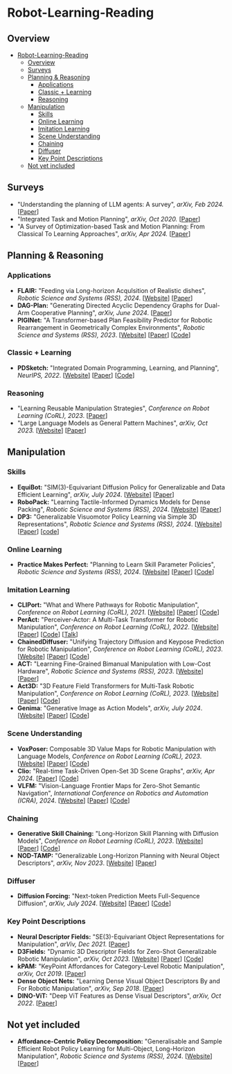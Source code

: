 # Robot-Learning-Reading

## Overview


- [Robot-Learning-Reading](#robot-learning-reading)
  - [Overview](#overview)
  - [Surveys](#surveys)
  - [Planning \& Reasoning](#planning--reasoning)
    - [Applications](#applications)
    - [Classic + Learning](#classic--learning)
    - [Reasoning](#reasoning)
  - [Manipulation](#manipulation)
    - [Skills](#skills)
    - [Online Learning](#online-learning)
    - [Imitation Learning](#imitation-learning)
    - [Scene Understanding](#scene-understanding)
    - [Chaining](#chaining)
    - [Diffuser](#diffuser)
    - [Key Point Descriptions](#key-point-descriptions)
  - [Not yet included](#not-yet-included)

## Surveys
- "Understanding the planning of LLM agents: A survey", *arXiv, Feb 2024.* [[Paper](https://arxiv.org/abs/2402.02716)]
- "Integrated Task and Motion Planning", *arXiv, Oct 2020.* [[Paper](https://arxiv.org/pdf/2010.01083)]
- "A Survey of Optimization-based Task and Motion Planning: From Classical To Learning Approaches", *arXiv, Apr 2024.*  [[Paper](https://arxiv.org/pdf/2404.02817)]
## Planning & Reasoning
### Applications
- **FLAIR:** "Feeding via Long-horizon AcquIsition of Realistic dishes", *Robotic Science and Systems (RSS), 2024*. [[Website](https://flair-robot.github.io/)] [[Paper](https://flair-robot.github.io/assets/flair.pdf)]
- **DAG-Plan:** "Generating Directed Acyclic Dependency Graphs for Dual-Arm Cooperative Planning", *arXiv, June 2024*. [[Paper](https://arxiv.org/pdf/2406.09953)]
- **PIGINet:** "A Transformer-based Plan Feasibility Predictor for Robotic Rearrangement in Geometrically Complex Environments", *Robotic Science and Systems (RSS), 2023*. [[Website](https://piginet.github.io/)] [[Paper](https://arxiv.org/pdf/2211.01576)] [[Code](https://github.com/Learning-and-Intelligent-Systems/kitchen-worlds)]
### Classic + Learning
- **PDSketch:** "Integrated Domain Programming, Learning, and Planning", *NeurIPS, 2022*. [[Website](https://pdsketch.csail.mit.edu/)] [[Paper](https://arxiv.org/pdf/2303.05501)] [[Code](https://github.com/vacancy/PDSketch-Alpha-Release)]
### Reasoning
- "Learning Reusable Manipulation Strategies", *Conference on Robot Learning (CoRL), 2023*.  [[Paper](https://arxiv.org/pdf/2311.03293)]
- "Large Language Models as General Pattern Machines", *arXiv, Oct 2023.* [[Website](https://general-pattern-machines.github.io/)] [[Paper](https://arxiv.org/pdf/2307.04721)]

## Manipulation
### Skills
- **EquiBot:** "SIM(3)-Equivariant Diffusion Policy for Generalizable and Data Efficient Learning", *arXiv, July 2024*. [[Website](https://equi-bot.github.io/)] [[Paper](https://arxiv.org/pdf/2407.01479)]
- **RoboPack:** "Learning Tactile-Informed Dynamics Models for Dense Packing", *Robotic Science and Systems (RSS), 2024*. [[Website](https://robo-pack.github.io/)] [[Paper](https://arxiv.org/pdf/2407.01418)]
- **DP3:** "Generalizable Visuomotor Policy Learning via Simple 3D Representations", *Robotic Science and Systems (RSS), 2024*. [[Website](https://3d-diffusion-policy.github.io/)] [[Paper](https://arxiv.org/pdf/2403.03954)] [[code](https://github.com/YanjieZe/3D-Diffusion-Policy)]
### Online Learning
- **Practice Makes Perfect:** "Planning to Learn Skill Parameter Policies", *Robotic Science and Systems (RSS), 2024*. [[Website](https://ees.csail.mit.edu/)] [[Paper](https://arxiv.org/pdf/2402.15025)] [[Code](https://github.com/bdaiinstitute/predicators/releases/tag/planning-to-practice-ees)]
### Imitation Learning
- **CLIPort:** "What and Where Pathways for Robotic Manipulation", *Conference on Robot Learning (CoRL), 2021*. [[Website](https://cliport.github.io/)] [[Paper](https://arxiv.org/pdf/2109.12098)] [[Code](https://github.com/cliport/cliport)]
- **PerAct:** "Perceiver-Actor: A Multi-Task Transformer for Robotic Manipulation", *Conference on Robot Learning (CoRL), 2022*. [[Website](https://peract.github.io/)] [[Paper](https://peract.github.io/paper/peract_corl2022.pdf)] [[Code](https://github.com/peract/peract)] [[Talk](https://www.youtube.com/watch?v=QcuXwmQgurE&t=3290s)]
- **ChainedDiffuser:** "Unifying Trajectory Diffusion and Keypose Prediction for Robotic Manipulation", *Conference on Robot Learning (CoRL), 2023*. [[Website](https://chained-diffuser.github.io/)] [[Paper](https://openreview.net/pdf?id=W0zgY2mBTA8)] [[Code](https://github.com/zhouxian/act3d-chained-diffuser)]
- **ACT:** "Learning Fine-Grained Bimanual Manipulation with Low-Cost Hardware", *Robotic Science and Systems (RSS), 2023*. [[Website](https://tonyzhaozh.github.io/aloha/)] [[Paper](https://arxiv.org/pdf/2304.13705)] 
- **Act3D:** "3D Feature Field Transformers for Multi-Task Robotic Manipulation", *Conference on Robot Learning (CoRL), 2023*. [[Website](https://act3d.github.io/)] [[Paper](https://arxiv.org/pdf/2306.17817)] [[Code](https://github.com/zhouxian/act3d-chained-diffuser)]
- **Genima**: "Generative Image as Action Models", *arXiv, July 2024*. [[Website](https://genima-robot.github.io/)] [[Paper](https://arxiv.org/pdf/2407.07875)] [[Code](https://github.com/MohitShridhar/genima)]

### Scene Understanding
- **VoxPoser:** Composable 3D Value Maps for Robotic Manipulation with Language Models, *Conference on Robot Learning (CoRL), 2023*. [[Website](https://voxposer.github.io/)] [[Paper](https://voxposer.github.io/voxposer.pdf)] [[Code](https://github.com/huangwl18/VoxPoser)]
- **Clio:** "Real-time Task-Driven Open-Set 3D Scene Graphs", *arXiv, Apr 2024*. [[Paper](https://arxiv.org/pdf/2404.13696)] [[Code](https://github.com/MIT-SPARK/Clio)]
- **VLFM:** "Vision-Language Frontier Maps for Zero-Shot Semantic Navigation", *International Conference on Robotics and Automation (ICRA), 2024*. [[Website](http://naoki.io/portfolio/vlfm)] [[Paper](https://arxiv.org/pdf/2312.03275)] [[Code](https://github.com/bdaiinstitute/vlfm)]
### Chaining
- **Generative Skill Chaining:** "Long-Horizon Skill Planning with Diffusion Models", *Conference on Robot Learning (CoRL), 2023*. [[Website](https://generative-skill-chaining.github.io/)] [[Paper](https://generative-skill-chaining.github.io/assets/2023_Generative_Skill_Chaining.pdf)] [[Code](https://github.com/generative-skill-chaining/gsc-code)]
- **NOD-TAMP:** "Generalizable Long-Horizon Planning with Neural Object Descriptors", *arXiv, Nov 2023*. [[Website](https://nodtamp.github.io/)] [[Paper](https://arxiv.org/pdf/2311.01530)] 

### Diffuser
- **Diffusion Forcing:** "Next-token Prediction Meets Full-Sequence Diffusion", *arXiv, July 2024*. [[Website](https://boyuan.space/diffusion-forcing/)] [[Paper](https://arxiv.org/pdf/2407.01392)] [[Code](https://github.com/buoyancy99/diffusion-forcing)] 

### Key Point Descriptions
- **Neural Descriptor Fields:** "SE(3)-Equivariant Object Representations for Manipulation", *arViv, Dec 2021.* [[Paper](https://arxiv.org/abs/2112.05124)]
- **D3Fields:** "Dynamic 3D Descriptor Fields for Zero-Shot Generalizable Robotic Manipulation", *arXiv, Oct 2023.* [[Website](https://robopil.github.io/d3fields/)] [[Paper](https://robopil.github.io/d3fields/d3fields.pdf)] [[Code](https://github.com/WangYixuan12/d3fields)]
- **kPAM:** "KeyPoint Affordances for Category-Level Robotic Manipulation", *arXiv, Oct 2019*. [[Paper](https://arxiv.org/pdf/1903.06684)]
- **Dense Object Nets:** "Learning Dense Visual Object Descriptors By and For Robotic Manipulation", *arXiv, Sep 2018*. [[Paper](https://arxiv.org/pdf/1806.08756)]
- **DINO-ViT:** "Deep ViT Features as Dense Visual Descriptors", *arXiv, Oct 2022*. [[Paper](https://arxiv.org/pdf/2112.05814)]
## Not yet included
- **Affordance-Centric Policy Decomposition:** "Generalisable and Sample Efficient Robot Policy Learning for Multi-Object, Long-Horizon Manipulation", *Robotic Science and Systems (RSS), 2024*. [[Website](https://policy-decomposition.github.io/)] [[Paper](https://policy-decomposition.github.io/Images/paper.pdf)]
